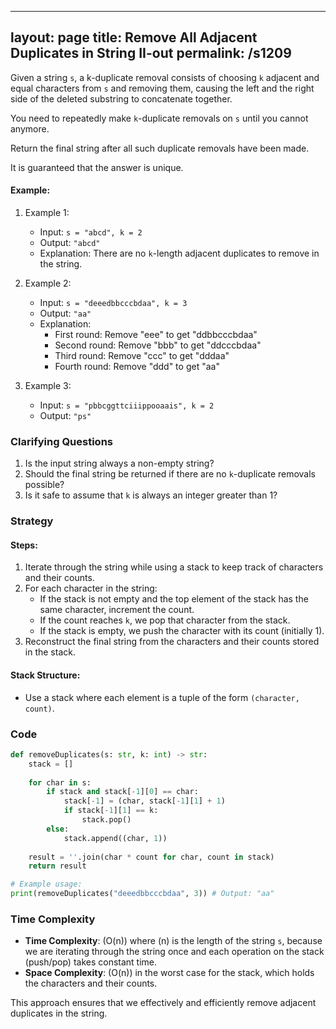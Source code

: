 
---
layout: page
title:  Remove All Adjacent Duplicates in String II-out
permalink: /s1209
---

Given a string `s`, a k-duplicate removal consists of choosing `k` adjacent and equal characters from `s` and removing them, causing the left and the right side of the deleted substring to concatenate together.

You need to repeatedly make `k`-duplicate removals on `s` until you cannot anymore. 

Return the final string after all such duplicate removals have been made. 

It is guaranteed that the answer is unique.

#### Example:

1. Example 1:
   - Input: `s = "abcd", k = 2`
   - Output: `"abcd"`
   - Explanation: There are no `k`-length adjacent duplicates to remove in the string.

2. Example 2:
   - Input: `s = "deeedbbcccbdaa", k = 3`
   - Output: `"aa"`
   - Explanation: 
     - First round: Remove "eee" to get "ddbbcccbdaa"
     - Second round: Remove "bbb" to get "ddcccbdaa"
     - Third round: Remove "ccc" to get "dddaa"
     - Fourth round: Remove "ddd" to get "aa"
   
3. Example 3:
   - Input: `s = "pbbcggttciiippooaais", k = 2`
   - Output: `"ps"`

### Clarifying Questions

1. Is the input string always a non-empty string?
2. Should the final string be returned if there are no `k`-duplicate removals possible?
3. Is it safe to assume that `k` is always an integer greater than 1? 

### Strategy

#### Steps:
1. Iterate through the string while using a stack to keep track of characters and their counts.
2. For each character in the string:
   - If the stack is not empty and the top element of the stack has the same character, increment the count.
   - If the count reaches `k`, we pop that character from the stack.
   - If the stack is empty, we push the character with its count (initially 1).
3. Reconstruct the final string from the characters and their counts stored in the stack.

#### Stack Structure:
- Use a stack where each element is a tuple of the form `(character, count)`.

### Code

```python
def removeDuplicates(s: str, k: int) -> str:
    stack = []
    
    for char in s:
        if stack and stack[-1][0] == char:
            stack[-1] = (char, stack[-1][1] + 1)
            if stack[-1][1] == k:
                stack.pop()
        else:
            stack.append((char, 1))
    
    result = ''.join(char * count for char, count in stack)
    return result

# Example usage:
print(removeDuplicates("deeedbbcccbdaa", 3)) # Output: "aa"
```

### Time Complexity

- **Time Complexity**: \(O(n)\) where \(n\) is the length of the string `s`, because we are iterating through the string once and each operation on the stack (push/pop) takes constant time.
- **Space Complexity**: \(O(n)\) in the worst case for the stack, which holds the characters and their counts.

This approach ensures that we effectively and efficiently remove adjacent duplicates in the string.